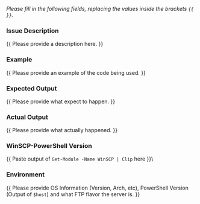 _Please fill in the following fields, replacing the values inside the brackets `{{ }}`._

### Issue Description

{{ Please provide a description here. }}


### Example

{{ Please provide an example of the code being used. }}


### Expected Output

{{ Please provide what expect to happen. }}


### Actual Output

{{ Please provide what actually happened. }}


### WinSCP-PowerShell Version

{{ Paste output of `Get-Module -Name WinSCP | Clip` here }}\


### Environment

{{ Please provide OS Information (Version, Arch, etc), PowerShell Version (Output of `$host`) and what FTP flavor the server is. }}
